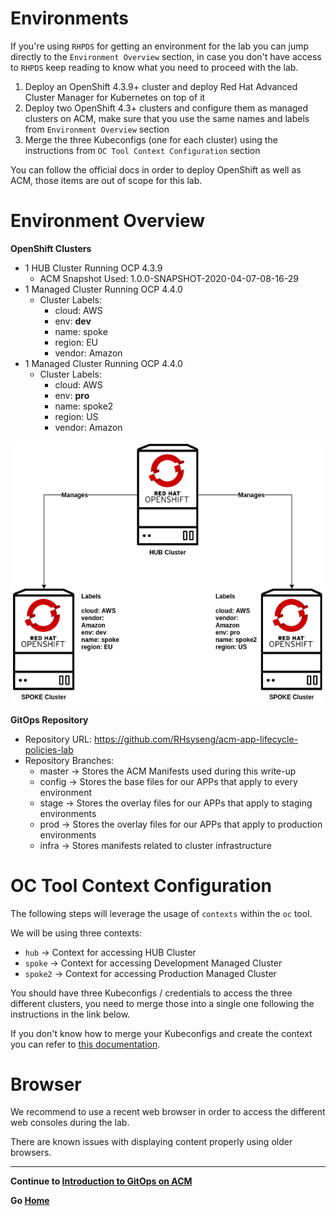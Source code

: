 # Environments

If you're using `RHPDS` for getting an environment for the lab you can jump directly to the `Environment Overview` section, in case you don't have access to `RHPDS` keep reading to know what you need to proceed with the lab.

1. Deploy an OpenShift 4.3.9+ cluster and deploy Red Hat Advanced Cluster Manager for Kubernetes on top of it
2. Deploy two OpenShift 4.3+ clusters and configure them as managed clusters on ACM, make sure that you use the same names and labels from `Environment Overview` section
3. Merge the three Kubeconfigs (one for each cluster) using the instructions from `OC Tool Context Configuration` section

You can follow the official docs in order to deploy OpenShift as well as ACM, those items are out of scope for this lab.

# Environment Overview

**OpenShift Clusters**

* 1 HUB Cluster Running OCP 4.3.9
  * ACM Snapshot Used: 1.0.0-SNAPSHOT-2020-04-07-08-16-29
* 1 Managed Cluster Running OCP 4.4.0
  * Cluster Labels: 
    * cloud: AWS
    * env: **dev**
    * name: spoke
    * region: EU
    * vendor: Amazon
* 1 Managed Cluster Running OCP 4.4.0
  * Cluster Labels: 
    * cloud: AWS
    * env: **pro**
    * name: spoke2
    * region: US
    * vendor: Amazon

![ACM Env Overview](assets/acm-env.png)

**GitOps Repository**

* Repository URL: https://github.com/RHsyseng/acm-app-lifecycle-policies-lab
* Repository Branches:
  * master -> Stores the ACM Manifests used during this write-up
  * config -> Stores the base files for our APPs that apply to every environment
  * stage  -> Stores the overlay files for our APPs that apply to staging environments
  * prod   -> Stores the overlay files for our APPs that apply to production environments
  * infra  -> Stores manifests related to cluster infrastructure

# OC Tool Context Configuration

The following steps will leverage the usage of `contexts` within the `oc` tool.

We will be using three contexts:

* `hub`    -> Context for accessing HUB Cluster 
* `spoke`  -> Context for accessing Development Managed Cluster
* `spoke2` -> Context for accessing Production Managed Cluster

You should have three Kubeconfigs / credentials to access the three different clusters, you need to merge those into a single one following the instructions in the link below.

If you don't know how to merge your Kubeconfigs and create the context you can refer to [this documentation](https://openshift.tips/oc/#merge-multiple-kubeconfigs).

# Browser

We recommend to use a recent web browser in order to access the different web consoles during the lab.

There are known issues with displaying content properly using older browsers.

---

**Continue to [Introduction to GitOps on ACM](./01_introduction_to_gitops.md)**

**Go [Home](./README.md)**